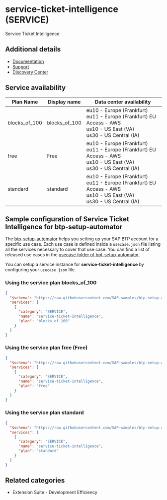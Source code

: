 # service-ticket-intelligence (SERVICE)

Service Ticket Intelligence

## Additional details

- [Documentation](https://help.sap.com/stint)
- [Support](https://help.sap.com/viewer/934ccff77ddb4fa2bf268a0085984db0/LATEST/en-US/76a77fbf8d3645978d98711450f0b8bc.html)
- [Discovery Center](https://discovery-center.cloud.sap/serviceCatalog/service-ticket-intelligence)

## Service availability

| Plan Name | Display name | Data center availability  |
|------|----------------|---------------------------|
|  blocks_of_100  |  blocks_of_100  | eu10 - Europe (Frankfurt)<br> eu11 - Europe (Frankfurt) EU Access - AWS<br> us10 - US East (VA)<br> us30 - US Central (IA)  |
|  free  |  Free  | eu10 - Europe (Frankfurt)<br> eu11 - Europe (Frankfurt) EU Access - AWS<br> us10 - US East (VA)<br> us30 - US Central (IA)  |
|  standard  |  standard  | eu10 - Europe (Frankfurt)<br> eu11 - Europe (Frankfurt) EU Access - AWS<br> us10 - US East (VA)<br> us30 - US Central (IA)  |

## Sample configuration of **Service Ticket Intelligence** for btp-setup-automator

The [btp-setup-automator](https://github.com/SAP-samples/btp-setup-automator) helps you setting up your SAP BTP account for a specific use case. Each use case is defined inside a `usecase.json` file listing all the services necessary to cover that use case. You can find a list of released use cases in the [usecase folder of bpt-setup-automator](https://github.com/SAP-samples/btp-setup-automator/tree/main/usecases).

You can setup a service instance for **service-ticket-intelligence** by configuring your `usecase.json` file.

### Using the service plan **blocks_of_100**

```json
{
  "$schema": "https://raw.githubusercontent.com/SAP-samples/btp-setup-automator/main/libs/btpsa-usecase.json",
  "services": [
    {
      "category": "SERVICE",
      "name": "service-ticket-intelligence",
      "plan": "blocks_of_100"
    }
  ]
}
```

### Using the service plan **free** (Free)

```json
{
  "$schema": "https://raw.githubusercontent.com/SAP-samples/btp-setup-automator/main/libs/btpsa-usecase.json",
  "services": [
    {
      "category": "SERVICE",
      "name": "service-ticket-intelligence",
      "plan": "free"
    }
  ]
}
```

### Using the service plan **standard**

```json
{
  "$schema": "https://raw.githubusercontent.com/SAP-samples/btp-setup-automator/main/libs/btpsa-usecase.json",
  "services": [
    {
      "category": "SERVICE",
      "name": "service-ticket-intelligence",
      "plan": "standard"
    }
  ]
}
```

## Related categories

- Extension Suite - Development Efficiency